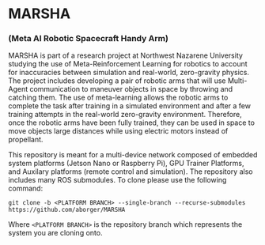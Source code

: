 # MARSHA
### (Meta AI Robotic Spacecraft Handy Arm)

MARSHA is part of a research project at Northwest Nazarene University studying the use of Meta-Reinforcement Learning for robotics to account for inaccuracies between simulation and real-world, zero-gravity physics. The project includes developing a pair of robotic arms that will use Multi-Agent communication to maneuver objects in space by throwing and catching them. The use of meta-learning allows the robotic arms to complete the task after training in a simulated environment and after a few training attempts in the real-world zero-gravity environment. Therefore, once the robotic arms have been fully trained, they can be used in space to move objects large distances while using electric motors instead of propellant.

This repository is meant for a multi-device network composed of embedded system platforms (Jetson Nano or Raspberry Pi), GPU Trainer Platforms, and Auxilary platforms (remote control and simulation). The repository also includes many ROS submodules. To clone please use the following command:
```
git clone -b <PLATFORM BRANCH> --single-branch --recurse-submodules https://github.com/aborger/MARSHA
```
Where ```<PLATFORM BRANCH>``` is the repository branch which represents the system you are cloning onto.

